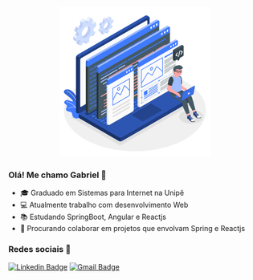 <p align="center">
   <img width="300px" src="https://github.com/GabrielMLV/GabrielMLV/blob/master/developer.gif" alt="Imagem developer" />
</p> 
    

### Olá! Me chamo Gabriel 👋

- 🎓 Graduado em Sistemas para Internet na Unipê
- 💻 Atualmente trabalho com desenvolvimento Web
- 📚 Estudando SpringBoot, Angular e Reactjs
- 👯 Procurando colaborar em projetos que envolvam Spring e Reactjs

### Redes sociais 📱
[![Linkedin Badge](https://img.shields.io/badge/-GabrielMatheus-blue?style=flat-square&logo=Linkedin&logoColor=white&link=https://www.linkedin.com/in/gabriel-matheus-a54907144/)](https://www.linkedin.com/in/gabriel-matheus-a54907144/)
[![Gmail Badge](https://img.shields.io/badge/-gabriellopesveras@gmail.com-c14438?style=flat-square&logo=Gmail&logoColor=white&link=mailto:gabriellopesveras@gmail.com)](gabriellopesveras@gmail.com)
